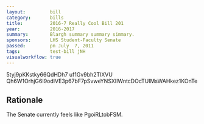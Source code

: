 ```yaml
---
layout:         bill
category:       bills
title:          2016-7 Really Cool Bill 201
year:           2016-2017
summary:        Blargh summary summary simmary.
sponsors:       LHS Student-Faculty Senate
passed:         pn July  7, 2011
tags:           test-bill jNH
visualworkflow: true
---
```



5tyj9pKKstky66QdHDh7 uf1Gv9bh2TlXVU Qh6W1OrhjG6I9odIVE3p67bF7pSvweYNSXIIWntcDOcTUlMsWAHkez1KOnTe 




Rationale
---------
The Senate currently feels like PgoiRLtobFSM.
